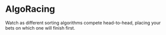 # AlgoRacing
Watch as different sorting algorithms compete head-to-head, placing your bets on which one will finish first.
